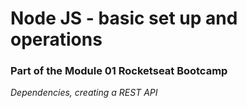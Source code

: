 # Node JS - basic set up and operations

### Part of the Module 01 Rocketseat Bootcamp

_Dependencies, creating a REST API_
